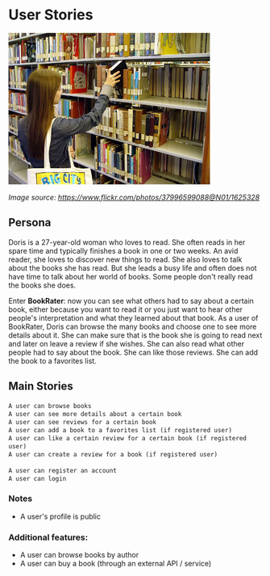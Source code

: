 # User Stories

![Library Books](librarybooks.jpg)

*Image source: <https://www.flickr.com/photos/37996599088@N01/1625328>*

## Persona

Doris is a 27-year-old woman who loves to read. She often reads in her spare time and typically finishes a book in one or two weeks. An avid reader, she loves to discover new things to read. She also loves to talk about the books she has read. But she leads a busy life and often does not have time to talk about her world of books. Some people don't really read the books she does.

Enter **BookRater**: now you can see what others had to say about a certain book, either because you want to read it or you just want to hear other people's interpretation and what they learned about that book. As a user of BookRater, Doris can browse the many books and choose one to see more details about it. She can make sure that is the book she is going to read next and later on leave a review if she wishes. She can also read what other people had to say about the book. She can like those reviews. She can add the book to a favorites list.

## Main Stories

```
A user can browse books
A user can see more details about a certain book
A user can see reviews for a certain book
A user can add a book to a favorites list (if registered user)
A user can like a certain review for a certain book (if registered user)
A user can create a review for a book (if registered user)

A user can register an account
A user can login
```

### Notes
- A user's profile is public

### Additional features:
- A user can browse books by author
- A user can buy a book (through an external API / service)

